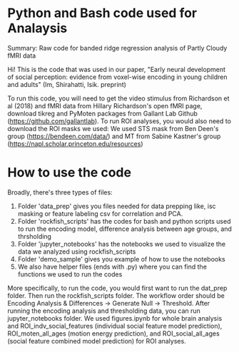 # Python and Bash code used for Analaysis
Summary: Raw code for banded ridge regression analysis of Partly Cloudy fMRI data

Hi! This is the code that was used in our paper, "Early neural development of social perception: evidence from voxel-wise encoding in young children and adults" (Im, Shirahatti, Isik. preprint)

To run this code, you will need to get the video stimulus from Richardson et al (2018) and fMRI data from Hillary Richardson's open fMRI page, download tikreg and PyMoten packages from Gallant Lab Github (https://github.com/gallantlab).
To run ROI analyses, you would also need to download the ROI masks we used: We used STS mask from Ben Deen's group (https://bendeen.com/data/) and MT from Sabine Kastner's group (https://napl.scholar.princeton.edu/resources)

# How to use the code
Broadly, there's three types of files: 
1) Folder 'data_prep' gives you files needed for data prepping like, isc masking or feature labeling csv for correlation and PCA.
2) Folder 'rockfish_scripts' has the codes for bash and python scripts used to run the encoding model, difference analysis between age groups, and thrsholding
3) Folder 'jupyter_notebooks' has the notebooks we used to visualize the data we analyzed using rockfish_scripts
4) Folder 'demo_sample' gives you example of how to use the notebooks
5) We also have helper files (ends with .py) where you can find the functions we used to run the codes


More specifically, to run the code, you would first want to run the dat_prep folder. Then run the rockfish_scripts folder. The workflow order should be Encoding Analysis & Differences -> Generate Null -> Threshold. After running the encoding analysis and thresholding data, you can run jupyter_notebooks folder. We used figures.ipynb for whole brain analysis and ROI_indv_social_features (individual social feature model prediction), ROI_moten_all_ages (motion energy prediction), and ROI_social_all_ages (social feature combined model prediction) for ROI analyses.

